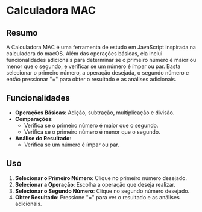 # Calculadora MAC

## Resumo

 A Calculadora MAC é uma ferramenta de estudo em JavaScript inspirada na calculadora do macOS. Além das operações básicas, ela inclui funcionalidades adicionais para determinar se o primeiro número é maior ou menor que o segundo, e verificar se um número é ímpar ou par. Basta selecionar o primeiro número, a operação desejada, o segundo número e então pressionar "=" para obter o resultado e as análises adicionais.

## Funcionalidades

- **Operações Básicas**: Adição, subtração, multiplicação e divisão.
- **Comparações**:
  - Verifica se o primeiro número é maior que o segundo.
  - Verifica se o primeiro número é menor que o segundo.
- **Análise do Resultado**:
  - Verifica se um número é ímpar ou par.

## Uso

1. **Selecionar o Primeiro Número**: Clique no primeiro número desejado.
2. **Selecionar a Operação**: Escolha a operação que deseja realizar.
3. **Selecionar o Segundo Número**: Clique no segundo número desejado.
4. **Obter Resultado**: Pressione "=" para ver o resultado e as análises adicionais.
